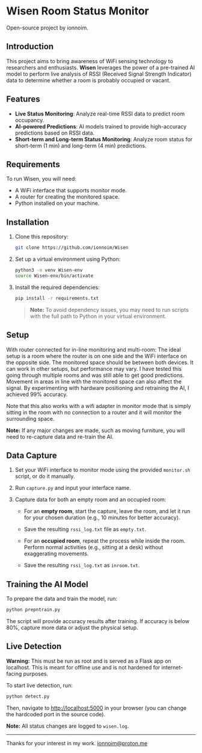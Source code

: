 ﻿# Wisen Room Status Monitor

Open-source project by ionnoim.

## Introduction

This project aims to bring awareness of WiFi sensing technology to researchers and enthusiasts. **Wisen** leverages the power of a pre-trained AI model to perform live analysis of RSSI (Received Signal Strength Indicator) data to determine whether a room is probably occupied or vacant.

## Features

- **Live Status Monitoring**: Analyze real-time RSSI data to predict room occupancy.
- **AI-powered Predictions**: AI models trained to provide high-accuracy predictions based on RSSI data.
- **Short-term and Long-term Status Monitoring**: Analyze room status for short-term (1 min) and long-term (4 min) predictions.

## Requirements

To run Wisen, you will need:
- A WiFi interface that supports monitor mode.
- A router for creating the monitored space.
- Python installed on your machine.

## Installation

1. Clone this repository:

   ```bash
   git clone https://github.com/ionnoim/Wisen
   ```

2. Set up a virtual environment using Python:

   ```bash
   python3 -m venv Wisen-env
   source Wisen-env/bin/activate
   ```

3. Install the required dependencies:

   ```bash
   pip install -r requirements.txt
   ```

   > **Note:** To avoid dependency issues, you may need to run scripts with the full path to Python in your virtual environment.
   
## Setup

With router connected for in-line monitoring and multi-room: The ideal setup is a room where the router is on one side and the WiFi interface on the opposite side. The monitored space should be between both devices. It can work in other setups, but performance may vary. I have tested this going through multiple rooms and was still able to get good predictions. Movement in areas in line with the monitored space can also affect the signal. By experimenting with hardware positioning and retraining the AI, I achieved 99% accuracy.

Note that this also works with a wifi adapter in monitor mode that is simply sitting in the room with no connection to a router and it will monitor the surrounding space.

**Note:** If any major changes are made, such as moving furniture, you will need to re-capture data and re-train the AI.

## Data Capture

1. Set your WiFi interface to monitor mode using the provided `monitor.sh` script, or do it manually.

2. Run `capture.py` and input your interface name.

3. Capture data for both an empty room and an occupied room:

   - For an **empty room**, start the capture, leave the room, and let it run for your chosen duration (e.g., 10 minutes for better accuracy).
   - Save the resulting `rssi_log.txt` file as `empty.txt`.
   
   - For an **occupied room**, repeat the process while inside the room. Perform normal activities (e.g., sitting at a desk) without exaggerating movements.
   - Save the resulting `rssi_log.txt` as `inroom.txt`.

## Training the AI Model

To prepare the data and train the model, run:

```bash
python prepntrain.py
```

The script will provide accuracy results after training. If accuracy is below 80%, capture more data or adjust the physical setup.

## Live Detection

**Warning:** This must be run as root and is served as a Flask app on localhost. This is meant for offline use and is not hardened for internet-facing purposes. 

To start live detection, run:

```bash
python detect.py
```

Then, navigate to [http://localhost:5000](http://localhost:5000) in your browser (you can change the hardcoded port in the source code).

**Note:** All status changes are logged to `wisen.log`.

---

Thanks for your interest in my work. ionnoim@proton.me




